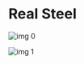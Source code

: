 # Real Steel

![img 0](https://i.imgur.com/sUKFXQn.jpg)

![img 1](https://i.imgur.com/mjDjtLa.png)

